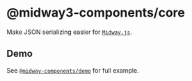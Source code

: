# @midway3-components/core

Make JSON serializing easier for [`Midway.js`](https://www.midwayjs.org/).

## Demo
See [`@midway-components/demo`](https://github.com/billy-poon/midway3-components/tree/main/packages/demo) for full example.
